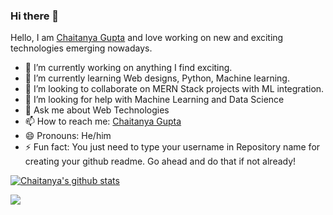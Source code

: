 ### Hi there 👋

Hello, I am [Chaitanya Gupta](https://www.linkedin.com/in/guptachaitanya/) and love working on new and exciting technologies emerging nowadays. 

- 🔭 I’m currently working on anything I find exciting.
- 🌱 I’m currently learning Web designs, Python, Machine learning.
- 👯 I’m looking to collaborate on MERN Stack projects with ML integration.
- 🤔 I’m looking for help with Machine Learning and Data Science
- 💬 Ask me about Web Technologies
- 📫 How to reach me: [Chaitanya Gupta](https://www.linkedin.com/in/guptachaitanya/)
- 😄 Pronouns: He/him
- ⚡ Fun fact: You just need to type your username in Repository name for creating your github readme. Go ahead and do that if not already!

[![Chaitanya's github stats](https://github-readme-stats.vercel.app/api?username=Chaitanya31612&count_private=true&show_icons=true&theme=radical)](https://github.com/anuraghazra/github-readme-stats)

![](https://komarev.com/ghpvc/?username=Chaitanya31612)

